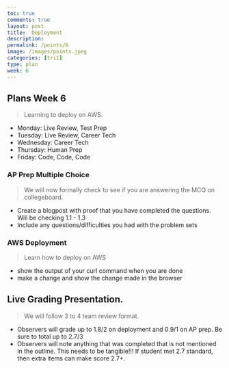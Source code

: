 ```yaml
---
toc: true
comments: true
layout: post
title:  Deployment
description: 
permalink: /points/6
image: /images/points.jpeg
categories: [tri1]
type: plan
week: 6
---
```


## Plans Week 6
> Learning to deploy on AWS.
- Monday: Live Review, Test Prep
- Tuesday: Live Review, Career Tech
- Wednesday: Career Tech
- Thursday: Human Prep
- Friday: Code, Code, Code

### AP Prep Multiple Choice 
> We will now formally check to see if you are answering the MCQ on collegeboard.
- Create a blogpost with proof that you have completed the questions. Will be checking 1.1 - 1.3
- Include any questions/difficulties you had with the problem sets 

### AWS Deployment
> Learn how to deploy on AWS
- show the output of your curl command when you are done
- make a change and show the change made in the browser

## Live Grading Presentation.  
> We will follow 3 to 4 team review format.   
- Observers will grade up to 1.8/2 on deployment and 0.9/1 on AP prep. Be sure to total up to 2.7/3
- Observers will note anything that was completed that is not mentioned in the outline.  This needs to be tangible!!!  If student met 2.7 standard, then extra items can make score 2.7+.